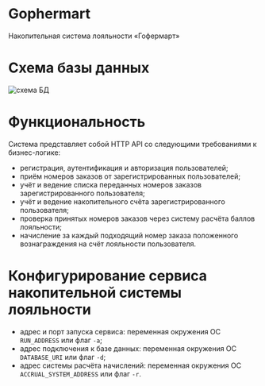 # Gophermart

Накопительная система лояльности «Гофермарт»

# Схема базы данных
![схема БД](https://i.ibb.co/SJk0N9N/image.jpg)

# Функциональность

Система представляет собой HTTP API со следующими требованиями к бизнес-логике:
- регистрация, аутентификация и авторизация пользователей;
- приём номеров заказов от зарегистрированных пользователей;
- учёт и ведение списка переданных номеров заказов зарегистрированного пользователя;
- учёт и ведение накопительного счёта зарегистрированного пользователя;
- проверка принятых номеров заказов через систему расчёта баллов лояльности;
- начисление за каждый подходящий номер заказа положенного вознаграждения на счёт лояльности пользователя.

# Конфигурирование сервиса накопительной системы лояльности
- адрес и порт запуска сервиса: переменная окружения ОС `RUN_ADDRESS` или флаг `-a`;
- адрес подключения к базе данных: переменная окружения ОС `DATABASE_URI` или флаг `-d`;
- адрес системы расчёта начислений: переменная окружения ОС `ACCRUAL_SYSTEM_ADDRESS` или флаг `-r`.